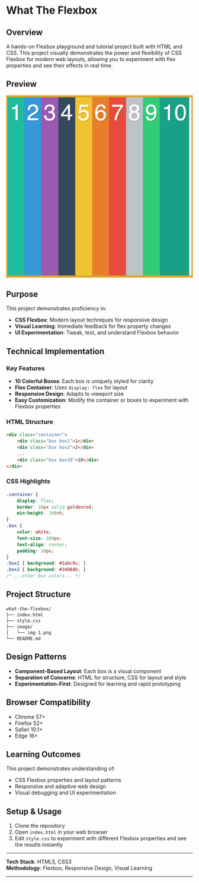 
# What The Flexbox

## Overview

A hands-on Flexbox playground and tutorial project built with HTML and CSS. This project visually demonstrates the power and flexibility of CSS Flexbox for modern web layouts, allowing you to experiment with flex properties and see their effects in real time.

## Preview

![Flexbox Demo](image/img-1.png)

## Purpose

This project demonstrates proficiency in:
- **CSS Flexbox**: Modern layout techniques for responsive design
- **Visual Learning**: Immediate feedback for flex property changes
- **UI Experimentation**: Tweak, test, and understand Flexbox behavior

## Technical Implementation

### Key Features

- **10 Colorful Boxes**: Each box is uniquely styled for clarity
- **Flex Container**: Uses `display: flex` for layout
- **Responsive Design**: Adapts to viewport size
- **Easy Customization**: Modify the container or boxes to experiment with Flexbox properties

### HTML Structure

```html
<div class="container">
	<div class="box box1">1</div>
	<div class="box box2">2</div>
	...
	<div class="box box10">10</div>
</div>
```

### CSS Highlights

```css
.container {
	display: flex;
	border: 10px solid goldenrod;
	min-height: 100vh;
}
.box {
	color: white;
	font-size: 100px;
	text-align: center;
	padding: 10px;
}
.box1 { background: #1abc9c; }
.box2 { background: #3498db; }
/* ...other box colors... */
```

## Project Structure

```
what-the-flexbox/
├── index.html
├── style.css
├── image/
│   └── img-1.png
└── README.md
```

## Design Patterns

- **Component-Based Layout**: Each box is a visual component
- **Separation of Concerns**: HTML for structure, CSS for layout and style
- **Experimentation-First**: Designed for learning and rapid prototyping

## Browser Compatibility

- Chrome 57+
- Firefox 52+
- Safari 10.1+
- Edge 16+

## Learning Outcomes

This project demonstrates understanding of:
- CSS Flexbox properties and layout patterns
- Responsive and adaptive web design
- Visual debugging and UI experimentation

## Setup & Usage

1. Clone the repository
2. Open `index.html` in your web browser
3. Edit `style.css` to experiment with different Flexbox properties and see the results instantly

---

**Tech Stack**: HTML5, CSS3  
**Methodology**: Flexbox, Responsive Design, Visual Learning

---
